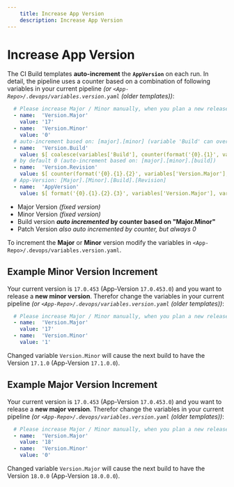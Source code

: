 ```yaml
---
    title: Increase App Version
    description: Increase App Version
---
```


# Increase App Version

The CI Build templates **auto-increment** the **`AppVersion`** on each run. In detail, the pipeline uses a counter based on a combination of following variables in your current pipeline *(or `<App-Repo>/.devops/variables.version.yaml` (older templates))*:

```yaml
  # Please increase Major / Minor manually, when you plan a new release with significant changes
  - name:  'Version.Major'
    value: '17'
  - name:  'Version.Minor'
    value: '0'
  # auto-increment based on: [major].[minor] (variable 'Build' can overrule auto-increment)
  - name:  'Version.Build'
    value: $[ coalesce(variables['Build'], counter(format('{0}.{1}', variables['Version.Major'], variables['Version.Minor']), 0)) ]
  # by default 0 (auto-increment based on: [major].[minor].[build])
  - name:  'Version.Revision'
    value: $[ counter(format('{0}.{1}.{2}', variables['Version.Major'], variables['Version.Minor'], variables['Version.Build']), 0) ]
  # App-Version: [Major].[Minor].[Build].[Revision]
  - name:  'AppVersion'
    value: $[ format('{0}.{1}.{2}.{3}', variables['Version.Major'], variables['Version.Minor'], variables['Version.Build'], variables['Version.Revision']) ]
```

* Major Version *(fixed version)*
* Minor Version *(fixed version)*
* Build version ***auto incremented* by counter based on "Major.Minor"**
* Patch Version *also auto incremented by counter, but always 0*

To increment the **Major** or **Minor** version modify the variables in `<App-Repo>/.devops/variables.version.yaml`.

## Example Minor Version Increment

Your current version is `17.0.453` (App-Version `17.0.453.0`) and you want to release a **new minor version**. Therefor change the variables in your current pipeline *(or `<App-Repo>/.devops/variables.version.yaml` (older templates))*:

```yaml
  # Please increase Major / Minor manually, when you plan a new release with significant changes
  - name:  'Version.Major'
    value: '17'
  - name:  'Version.Minor'
    value: '1'
```

Changed variable `Version.Minor` will cause the next build to have the Version `17.1.0` (App-Version `17.1.0.0`).

## Example Major Version Increment

Your current version is `17.0.453` (App-Version `17.0.453.0`) and you want to release a **new major version**. Therefor change the variables in your current pipeline *(or `<App-Repo>/.devops/variables.version.yaml` (older templates))*:

```yaml
  # Please increase Major / Minor manually, when you plan a new release with significant changes
  - name:  'Version.Major'
    value: '18'
  - name:  'Version.Minor'
    value: '0'
```

Changed variable `Version.Major` will cause the next build to have the Version `18.0.0` (App-Version `18.0.0.0`).
